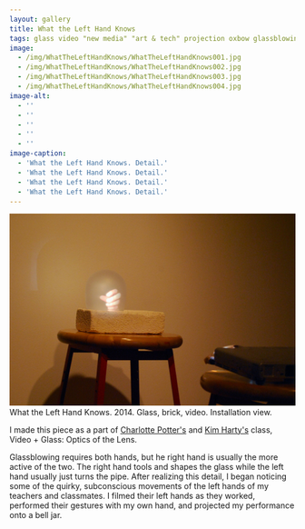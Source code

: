 ```yaml
---
layout: gallery
title: What the Left Hand Knows
tags: glass video "new media" "art & tech" projection oxbow glassblowing 2014
image: 
  - /img/WhatTheLeftHandKnows/WhatTheLeftHandKnows001.jpg
  - /img/WhatTheLeftHandKnows/WhatTheLeftHandKnows002.jpg
  - /img/WhatTheLeftHandKnows/WhatTheLeftHandKnows003.jpg
  - /img/WhatTheLeftHandKnows/WhatTheLeftHandKnows004.jpg
image-alt:
  - ''
  - ''
  - ''
  - ''
  - ''
image-caption:
  - 'What the Left Hand Knows. Detail.'
  - 'What the Left Hand Knows. Detail.'
  - 'What the Left Hand Knows. Detail.'
  - 'What the Left Hand Knows. Detail.'
---
```

<img src="/img/WhatTheLeftHandKnows/WhatTheLeftHandKnows000.jpg" alt="" class="img-responsive">
<figcaption>What the Left Hand Knows. 2014. Glass, brick, video. Installation view.</figcaption>

I made this piece as a part of [Charlotte Potter's](http://charlottepotter.com) and [Kim Harty's](http://kimharty.com) class, Video + Glass: Optics of the Lens.

Glassblowing requires both hands, but he right hand is usually the more active of the two.  The right hand tools and shapes the glass while the left hand usually just turns the pipe.  After realizing this detail, I began noticing some of the quirky, subconscious movements of the left hands of my teachers and classmates. I filmed their left hands as they worked, performed their gestures with my own hand, and projected my performance onto a bell jar.